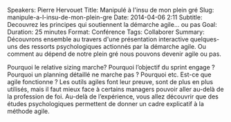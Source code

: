 Speakers: Pierre Hervouet
Title: Manipulé à l'insu de mon plein gré
Slug: manipule-a-l-insu-de-mon-plein-gre
Date: 2014-04-06 2:11
Subtitle: Decouvrez les principes qui soutiennent la démarche agile... ou pas
Goal: 
Duration: 25 minutes
Format: Conférence
Tags: Collaborer
Summary: Découvrons ensemble au travers d'une présentation interactive quelques-uns des ressorts psychologiques actionnés par la démarche agile. Ou comment au dépend de notre plein gré nous pouvons devenir agile ou pas.


Pourquoi le relative sizing marche? 
Pourquoi l’objectif du sprint engage ? 
Pourquoi un planning détaillé ne marche pas ? 
Pourquoi etc. 
Est-ce que agile fonctionne ? 
Les outils agiles font leur preuve, sont de plus en plus utilisés, mais il faut mieux face à certains managers pouvoir aller au-delà de la profession de foi. 
Au-delà de l’expérience, vous allez découvrir que des études psychologiques permettent de donner un cadre explicatif à la méthode agile. 
